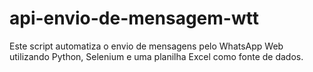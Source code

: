 # api-envio-de-mensagem-wtt
Este script automatiza o envio de mensagens pelo WhatsApp Web utilizando Python, Selenium e uma planilha Excel como fonte de dados.
